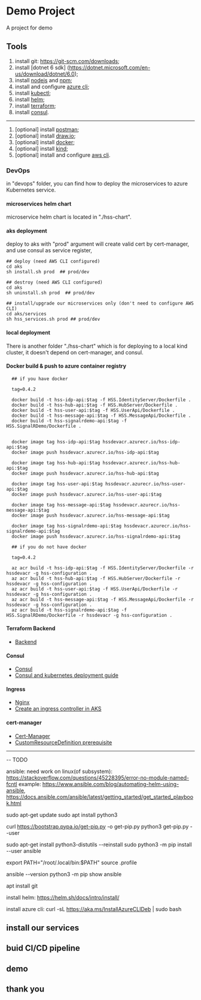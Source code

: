 # Demo Project

A project for demo

## Tools

1. install git: https://git-scm.com/downloads;
2. install \[dotnet 6 sdk\] (https://dotnet.microsoft.com/en-us/download/dotnet/6.0);
3. install [nodejs](https://nodejs.org/en/download/) and [npm](https://www.npmjs.com/package/npm);
4. install and configure [azure cli](https://learn.microsoft.com/en-us/cli/azure/install-azure-cli);
5. install [kubectl](https://kubernetes.io/docs/tasks/tools/);
6. install [helm](https://helm.sh/docs/intro/install/);
7. install [terraform](https://developer.hashicorp.com/terraform/tutorials/aws-get-started/install-cli);
8. install [consul](https://developer.hashicorp.com/consul/downloads?host=www.consul.io).

---

1. \[optional\] install [postman](https://www.postman.com/downloads/);
2. \[optional\] install [draw.io](https://github.com/jgraph/drawio-desktop/releases);
3. \[optional\] install [docker](https://www.docker.com/);
4. \[optional\] install [kind](https://kubernetes.io/docs/tasks/tools/#kind);
5. \[optional\] install and configure [aws cli](https://aws.amazon.com/cli/).


### DevOps

in "devops" folder, you can find how to deploy the microservices to azure Kubernetes service.

#### microservices helm chart

microservice helm chart is located in "./hss-chart".

#### aks deployment

deploy to aks with "prod" argument will create valid cert by cert-manager, and use consul as service register,

```
## deploy (need AWS CLI configured)
cd aks
sh install.sh prod  ## prod/dev
```

```
## destroy (need AWS CLI configured)
cd aks
sh uninstall.sh prod  ## prod/dev
```

```
## install/upgrade our microservices only (don't need to configure AWS CLI)
cd aks/services
sh hss_services.sh prod ## prod/dev
```

#### local deployment

There is another folder "./hss-chart" which is for deploying to a local kind cluster, it doesn't depend on cert-manager, and consul.

#### Docker build & push to azure container registry

```
  ## if you have docker
  
  tag=0.4.2

  docker build -t hss-idp-api:$tag -f HSS.IdentityServer/Dockerfile . 
  docker build -t hss-hub-api:$tag -f HSS.HubServer/Dockerfile . 
  docker build -t hss-user-api:$tag -f HSS.UserApi/Dockerfile .
  docker build -t hss-message-api:$tag -f HSS.MessageApi/Dockerfile .
  docker build -t hss-signalrdemo-api:$tag -f HSS.SignalRDemo/Dockerfile .


  docker image tag hss-idp-api:$tag hssdevacr.azurecr.io/hss-idp-api:$tag
  docker image push hssdevacr.azurecr.io/hss-idp-api:$tag

  docker image tag hss-hub-api:$tag hssdevacr.azurecr.io/hss-hub-api:$tag
  docker image push hssdevacr.azurecr.io/hss-hub-api:$tag

  docker image tag hss-user-api:$tag hssdevacr.azurecr.io/hss-user-api:$tag
  docker image push hssdevacr.azurecr.io/hss-user-api:$tag

  docker image tag hss-message-api:$tag hssdevacr.azurecr.io/hss-message-api:$tag
  docker image push hssdevacr.azurecr.io/hss-message-api:$tag

  docker image tag hss-signalrdemo-api:$tag hssdevacr.azurecr.io/hss-signalrdemo-api:$tag
  docker image push hssdevacr.azurecr.io/hss-signalrdemo-api:$tag
```
```
  ## if you do not have docker
    
  tag=0.4.2
  
  az acr build -t hss-idp-api:$tag -f HSS.IdentityServer/Dockerfile -r hssdevacr -g hss-configuration .
  az acr build -t hss-hub-api:$tag -f HSS.HubServer/Dockerfile -r hssdevacr -g hss-configuration .
  az acr build -t hss-user-api:$tag -f HSS.UserApi/Dockerfile -r hssdevacr -g hss-configuration .
  az acr build -t hss-message-api:$tag -f HSS.MessageApi/Dockerfile -r hssdevacr -g hss-configuration .
  az acr build -t hss-signalrdemo-api:$tag -f HSS.SignalRDemo/Dockerfile -r hssdevacr -g hss-configuration .

 ```

#### Terraform Backend
- [Backend](https://developer.hashicorp.com/terraform/language/settings/backends/azurerm)

####  Consul
- [Consul](https://github.com/hashicorp/consul)
- [Consul and kubernetes deployment guide](https://developer.hashicorp.com/consul/tutorials/kubernetes/kubernetes-deployment-guide)

####  Ingress
- [Nginx](https://kubernetes.github.io/ingress-nginx/)
- [Create an ingress controller in AKS](https://learn.microsoft.com/en-us/azure/aks/ingress-basic?tabs=azure-cli#create-an-ingress-controller)

#### cert-manager
- [Cert-Manager](https://artifacthub.io/packages/helm/cert-manager/cert-manager)
- [CustomResourceDefinition prerequisite](https://artifacthub.io/packages/helm/cert-manager/cert-manager#installing-the-chart)

----
-- TODO

ansible:
need work on linux(of subsystem): https://stackoverflow.com/questions/45228395/error-no-module-named-fcntl 
example: https://www.ansible.com/blog/automating-helm-using-ansible, https://docs.ansible.com/ansible/latest/getting_started/get_started_playbook.html

sudo apt-get update
sudo apt install python3

curl https://bootstrap.pypa.io/get-pip.py -o get-pip.py
python3 get-pip.py --user

sudo apt-get install python3-distutils --reinstall
sudo python3 -m pip install --user ansible

export PATH="/root/.local/bin:$PATH"
source .profile

ansible --version
python3 -m pip show ansible

apt install git

install helm: https://helm.sh/docs/intro/install/ 

install azure cli:
curl -sL https://aka.ms/InstallAzureCLIDeb | sudo bash
## install our services

## buid CI/CD pipeline

## demo

## thank you